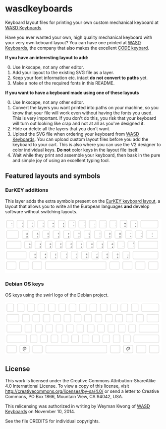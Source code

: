 wasdkeyboards
=============

Keyboard layout files for printing your own custom mechanical keyboard at [WASD Keyboards][1].

Have you ever wanted your own, high quality mechanical keyboard with your very own
keboard layout? You can have one printed at [WASD Keyboards][1],
the company that also makes the excellent [CODE keybard][2].


**If you have an interesting layout to add:**

 0. Use Inkscape, not any other editor.
 1. Add your layout to the existing SVG file as a layer.
 2. Keep your font information etc. intact **do not convert to paths** yet.
 3. Make a note of the required fonts in this README.


**If you want to have a keyboard made using one of these layouts**

 0. Use Inkscape, not any other editor.
 1. Convert the layers you want printed into paths on your machine, so you
 know that your file will work even without having the fonts you used.
 This is very important. If you don't do this, you risk that your
 keyboard will turn out looking like crap and not at all as you've designed
 it.
 2. Hide or delete all the layers that you don't want.
 3. Upload the SVG file when ordering your keyboard from [WASD Keyboards][1].
 You can upload custom layout files before you add the keyboard to your cart.
 This is also where you can use the V2 designer to color individual keys.
 **Do not** color keys in the layout file itself.
 4. Wait while they print and assemble your keyboard, then bask in the pure and
 simple joy of using an excellent typing tool.


## Featured layouts and symbols

### EurKEY additions

This layer adds the extra symbols present on the [EurKEY keyboard layout][3],
a layout that allows you to write all the European languages **and** develop
software without switching layouts.

![EurKEY additions](images/eurkey.png)


### Debian OS keys

OS keys using the swirl logo of the Debian project.

![Debian OS keys](images/oskeys_debian.png)


## License

This work is licensed under the Creative Commons Attribution-ShareAlike 4.0
International License. To view a copy of this license, visit
http://creativecommons.org/licenses/by-sa/4.0/ or send a letter to Creative
Commons, PO Box 1866, Mountain View, CA 94042, USA.

This relicensing was authorized in writing by Weyman Kwong of
[WASD Keyboards](http://www.wasdkeyboards.com) on November 10, 2014.

See the file CREDITS for individual copyrights.


[1]: http://www.wasdkeyboards.com
[2]: http://www.wasdkeyboards.com/index.php/products/code-keyboard.html
[3]: http://eurkey.steffen.bruentjen.eu

